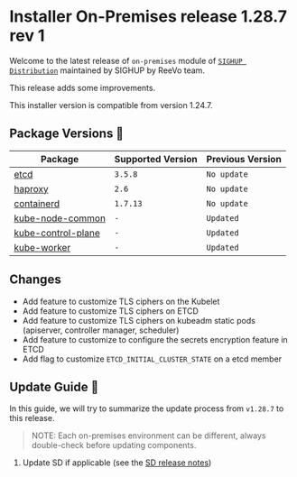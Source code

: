 # Installer On-Premises release 1.28.7 rev 1

Welcome to the latest release of `on-premises` module of [`SIGHUP Distribution`](https://github.com/sighupio/fury-distribution) maintained by SIGHUP by ReeVo team.

This release adds some improvements.

This installer version is compatible from version 1.24.7.

## Package Versions 🚢

| Package                                        | Supported Version | Previous Version |
| ---------------------------------------------- | ----------------- | ---------------- |
| [etcd](roles/etcd)                             | `3.5.8`           | `No update`      |
| [haproxy](roles/haproxy)                       | `2.6`             | `No update`      |
| [containerd](roles/containerd)                 | `1.7.13`          | `No update`      |
| [kube-node-common](roles/kube-node-common)     | `-`               | `Updated`        |
| [kube-control-plane](roles/kube-control-plane) | `-`               | `Updated`        |
| [kube-worker](roles/kube-worker)               | `-`               | `Updated`        |

## Changes

- Add feature to customize TLS ciphers on the Kubelet
- Add feature to customize TLS ciphers on ETCD
- Add feature to customize TLS ciphers on kubeadm static pods (apiserver, controller manager, scheduler)
- Add feature to customize to configure the secrets encryption feature in ETCD
- Add flag to customize `ETCD_INITIAL_CLUSTER_STATE` on a etcd member

## Update Guide 🦮

In this guide, we will try to summarize the update process from `v1.28.7` to this release.
  
> NOTE: Each on-premises environment can be different, always double-check before updating components.

1. Update SD if applicable (see the [SD release notes](https://github.com/sighupio/fury-distribution/tree/master/docs/releases))

